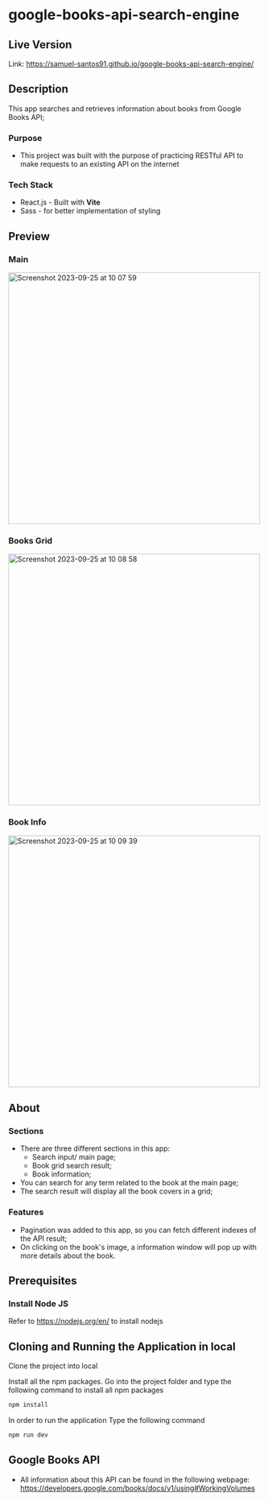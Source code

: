 # google-books-api-search-engine
## Live Version
Link: https://samuel-santos91.github.io/google-books-api-search-engine/

## Description 
This app searches and retrieves information about books from Google Books API;
### Purpose
* This project was built with the purpose of practicing RESTful API to make requests to an existing API on the internet
### Tech Stack
* React.js - Built with <strong>Vite</strong>
* Sass - for better implementation of styling

## Preview
### Main 
<img width="500" alt="Screenshot 2023-09-25 at 10 07 59" src="https://github.com/samuel-santos91/google-books-api-search-engine/assets/107240729/c69babf0-5fe6-4fff-8e4f-dd9c65d95dca">

### Books Grid
<img width="500" alt="Screenshot 2023-09-25 at 10 08 58" src="https://github.com/samuel-santos91/google-books-api-search-engine/assets/107240729/2da94e3a-64cd-43ff-9b5e-70cb02df12d1">

### Book Info
<img width="500" alt="Screenshot 2023-09-25 at 10 09 39" src="https://github.com/samuel-santos91/google-books-api-search-engine/assets/107240729/d0af01c8-7bb3-4c3e-9545-88eadc7ea012">

## About
### Sections
* There are three different sections in this app:
  * Search input/ main page;
  * Book grid search result;
  * Book information;
* You can search for any term related to the book at the main page;
* The search result will display all the book covers in a grid;
### Features
* Pagination was added to this app, so you can fetch different indexes of the API result;  
* On clicking on the book's image, a information window will pop up with more details about the book.

## Prerequisites

### Install Node JS
Refer to https://nodejs.org/en/ to install nodejs

## Cloning and Running the Application in local

Clone the project into local

Install all the npm packages. Go into the project folder and type the following command to install all npm packages

```bash
npm install
```

In order to run the application Type the following command

```bash
npm run dev
```
## Google Books API
* All information about this API can be found in the following webpage:
https://developers.google.com/books/docs/v1/using#WorkingVolumes

